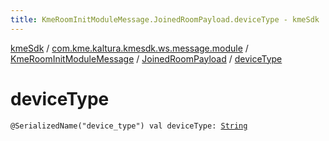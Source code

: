 ```yaml
---
title: KmeRoomInitModuleMessage.JoinedRoomPayload.deviceType - kmeSdk
---
```


[kmeSdk](../../../index.html) / [com.kme.kaltura.kmesdk.ws.message.module](../../index.html) / [KmeRoomInitModuleMessage](../index.html) / [JoinedRoomPayload](index.html) / [deviceType](./device-type.html)

# deviceType

`@SerializedName("device_type") val deviceType: `[`String`](https://kotlinlang.org/api/latest/jvm/stdlib/kotlin/-string/index.html)